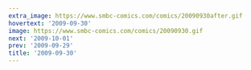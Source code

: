 ```yaml
---
extra_image: https://www.smbc-comics.com/comics/20090930after.gif
hovertext: '2009-09-30'
image: https://www.smbc-comics.com/comics/20090930.gif
next: '2009-10-01'
prev: '2009-09-29'
title: '2009-09-30'
---
```


